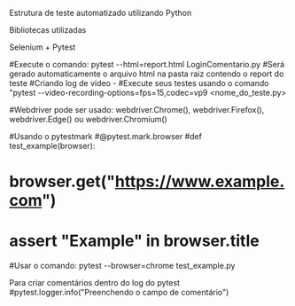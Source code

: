 Estrutura de teste automatizado utilizando Python

Bibliotecas utilizadas

Selenium + Pytest

#Execute o comando: pytest --html=report.html LoginComentario.py
#Será gerado automaticamente o arquivo html na pasta raiz contendo o report do teste
#Criando log de video - 
#Execute seus testes usando o comando "pytest --video-recording-options=fps=15,codec=vp9 <nome_do_teste.py>


#Webdriver pode ser usado: webdriver.Chrome(), webdriver.Firefox(), webdriver.Edge() ou webdriver.Chromium()

#Usando o pytestmark
#@pytest.mark.browser
#def test_example(browser):
#    browser.get("https://www.example.com")
#    assert "Example" in browser.title
#Usar o comando: pytest --browser=chrome test_example.py

Para criar comentários dentro do log do pytest
#pytest.logger.info("Preenchendo o campo de comentário")